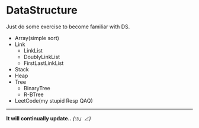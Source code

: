 # DataStructure
Just do some exercise to become familiar with DS.
* Array(simple sort)
* Link
    * LinkList
    * DoublyLinkList
    * FirstLastLinkList
* Stack
* Heap
* Tree
    * BinaryTree
    * R-BTree
* LeetCode(my stupid Resp QAQ) 
 
------------------------------------------
**It will continually update..** _(:з」∠)_
